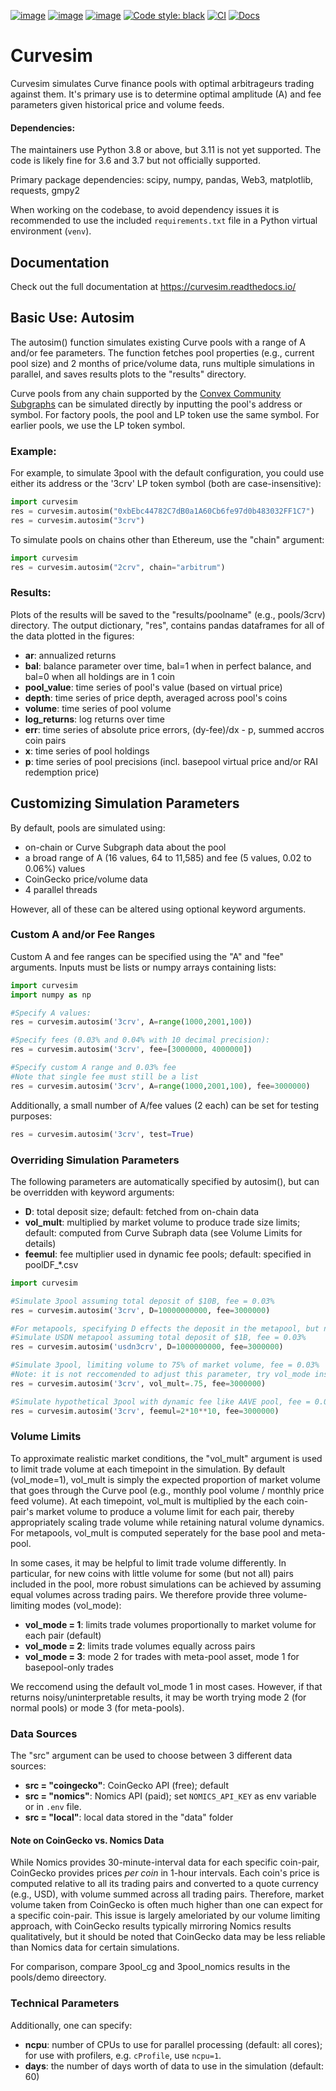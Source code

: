 [![image](https://img.shields.io/pypi/v/curvesim.svg)](https://pypi.org/project/curvesim/)
[![image](https://img.shields.io/pypi/l/curvesim.svg)](https://pypi.org/project/curvesim/)
[![image](https://img.shields.io/pypi/pyversions/curvesim.svg)](https://pypi.org/project/curvesim/)
[![Code style: black](https://img.shields.io/badge/code%20style-black-000000.svg)](https://github.com/psf/black)
[![CI](https://github.com/curveresearch/curvesim/actions/workflows/CI.yml/badge.svg)](https://github.com/curveresearch/curvesim/actions/workflows/CI.yml)
[![Docs](https://readthedocs.org/projects/curvesim/badge/?version=latest)](https://curvesim.readthedocs.io/en/latest)


# Curvesim
Curvesim simulates Curve finance pools with optimal arbitrageurs trading against them. It's primary use is to determine optimal amplitude (A) and fee parameters given historical price and volume feeds.

#### Dependencies:
The maintainers use Python 3.8 or above, but 3.11 is not yet supported.  The code is likely fine for 3.6 and 3.7 but not officially supported.

Primary package dependencies: scipy, numpy, pandas, Web3, matplotlib, requests, gmpy2

When working on the codebase, to avoid dependency issues it is recommended to use the included `requirements.txt` file in a Python virtual environment (`venv`).


## Documentation

Check out the full documentation at https://curvesim.readthedocs.io/


## Basic Use: Autosim
The autosim() function simulates existing Curve pools with a range of A and/or fee parameters. The function fetches pool properties (e.g., current pool size) and 2 months of price/volume data, runs multiple simulations in parallel, and saves results plots to the "results" directory. 

Curve pools from any chain supported by the [Convex Community Subgraphs](https://thegraph.com/hosted-service/subgraph/convex-community/volume-mainnet) can be simulated directly by inputting the pool's address or symbol. For factory pools, the pool and LP token use the same symbol. For earlier pools, we use the LP token symbol.

### Example:
For example, to simulate 3pool with the default configuration, you could use either its address or the '3crv' LP token symbol (both are case-insensitive):

```python
import curvesim
res = curvesim.autosim("0xbEbc44782C7dB0a1A60Cb6fe97d0b483032FF1C7")
res = curvesim.autosim("3crv")
```

To simulate pools on chains other than Ethereum, use the "chain" argument:
```python
import curvesim
res = curvesim.autosim("2crv", chain="arbitrum")
```


### Results:
Plots of the results will be saved to the "results/poolname" (e.g., pools/3crv) directory. The output dictionary, "res", contains pandas dataframes for all of the data plotted in the figures:

* **ar**: annualized returns
* **bal**: balance parameter over time, bal=1 when in perfect balance, and bal=0 when all holdings are in 1 coin
* **pool_value**: time series of pool's value (based on virtual price)
* **depth**: time series of price depth, averaged across pool's coins
* **volume**: time series of pool volume
* **log_returns**: log returns over time
* **err**: time series of absolute price errors, (dy-fee)/dx - p, summed accros coin pairs
* **x**: time series of pool holdings
* **p**: time series of pool precisions (incl. basepool virtual price and/or RAI redemption price)

## Customizing Simulation Parameters
By default, pools are simulated using:
* on-chain or Curve Subgraph data about the pool
* a broad range of A (16 values, 64 to 11,585) and fee (5 values, 0.02 to 0.06%) values
* CoinGecko price/volume data
* 4 parallel threads

However, all of these can be altered using optional keyword arguments.

### Custom A and/or Fee Ranges
Custom A and fee ranges can be specified using the "A" and "fee" arguments. Inputs must be lists or numpy arrays containing lists:

```python
import curvesim
import numpy as np

#Specify A values:
res = curvesim.autosim('3crv', A=range(1000,2001,100))

#Specify fees (0.03% and 0.04% with 10 decimal precision):
res = curvesim.autosim('3crv', fee=[3000000, 4000000])

#Specify custom A range and 0.03% fee
#Note that single fee must still be a list
res = curvesim.autosim('3crv', A=range(1000,2001,100), fee=3000000)
```
Additionally, a small number of A/fee values (2 each) can be set for testing purposes: 
```python
res = curvesim.autosim('3crv', test=True)
```


### Overriding Simulation Parameters
The following parameters are automatically specified by autosim(), but can be overridden with keyword arguments:
* **D**: total deposit size; default: fetched from on-chain data
* **vol_mult**: multiplied by market volume to produce trade size limits; default: computed from Curve Subraph data (see Volume Limits for details)
* **feemul**: fee multiplier used in dynamic fee pools; default: specified in poolDF_\*.csv

```python
import curvesim

#Simulate 3pool assuming total deposit of $10B, fee = 0.03%
res = curvesim.autosim('3crv', D=10000000000, fee=3000000)

#For metapools, specifying D effects the deposit in the metapool, but not the basepool
#Simulate USDN metapool assuming total deposit of $1B, fee = 0.03%
res = curvesim.autosim('usdn3crv', D=1000000000, fee=3000000)

#Simulate 3pool, limiting volume to 75% of market volume, fee = 0.03% 
#Note: it is not reccomended to adjust this parameter, try vol_mode instead (see below)
res = curvesim.autosim('3crv', vol_mult=.75, fee=3000000)

#Simulate hypothetical 3pool with dynamic fee like AAVE pool, fee = 0.03% 
res = curvesim.autosim('3crv', feemul=2*10**10, fee=3000000)
```

### Volume Limits
To approximate realistic market conditions, the "vol_mult" argument is used to limit trade volume at each timepoint in the simulation. By default (vol_mode=1), vol_mult is simply the expected proportion of market volume that goes through the Curve pool (e.g., monthly pool volume / monthly price feed volume). At each timepoint, vol_mult is multiplied by the each coin-pair's market volume to produce a volume limit for each pair, thereby appropriately scaling trade volume while retaining natural volume dynamics. For metapools, vol_mult is computed seperately for the base pool and meta-pool.

In some cases, it may be helpful to limit trade volume differently. In particular, for new coins with little volume for some (but not all) pairs included in the pool, more robust simulations can be achieved by assuming equal volumes across trading pairs. We therefore provide three volume-limiting modes (vol_mode):

* **vol_mode = 1**: limits trade volumes proportionally to market volume for each pair (default)
* **vol_mode = 2**: limits trade volumes equally across pairs
* **vol_mode = 3**: mode 2 for trades with meta-pool asset, mode 1 for basepool-only trades

We reccomend using the default vol_mode 1 in most cases. However, if that returns noisy/uninterpretable results, it may be worth trying mode 2 (for normal pools) or mode 3 (for meta-pools).

### Data Sources
The "src" argument can be used to choose between 3 different data sources:
* **src = "coingecko"**: CoinGecko API (free); default
* **src = "nomics"**: Nomics API (paid); set `NOMICS_API_KEY` as env variable or in `.env` file.
* **src = "local"**: local data stored in the "data" folder

#### Note on CoinGecko vs. Nomics Data
While Nomics provides 30-minute-interval data for each specific coin-pair, CoinGecko provides prices *per coin* in 1-hour intervals. Each coin's price is computed relative to all its trading pairs and converted to a quote currency (e.g., USD), with volume summed across all trading pairs. Therefore, market volume taken from CoinGecko is often much higher than one can expect for a specific coin-pair. This issue is largely ameloriated by our volume limiting approach, with CoinGecko results typically mirroring Nomics results qualitatively, but it should be noted that CoinGecko data may be less reliable than Nomics data for certain simulations.

For comparison, compare 3pool_cg and 3pool_nomics results in the pools/demo direectory.

### Technical Parameters
Additionally, one can specify:
* **ncpu**: number of CPUs to use for parallel processing (default: all cores); for use with profilers, e.g. `cProfile`, use `ncpu=1`.
* **days**: the number of days worth of data to use in the simulation (default: 60)
